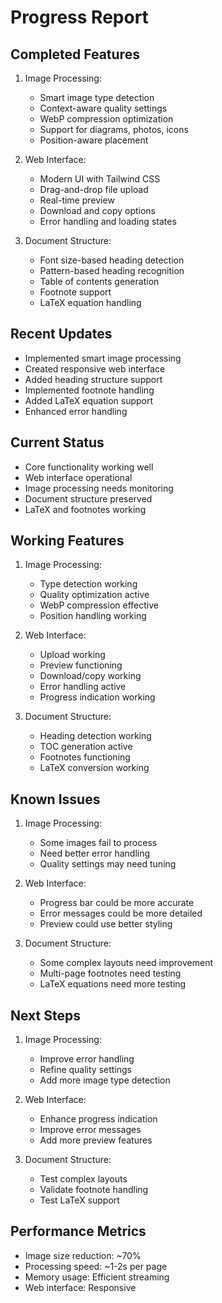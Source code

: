 # Progress Report

## Completed Features
1. Image Processing:
   - Smart image type detection
   - Context-aware quality settings
   - WebP compression optimization
   - Support for diagrams, photos, icons
   - Position-aware placement

2. Web Interface:
   - Modern UI with Tailwind CSS
   - Drag-and-drop file upload
   - Real-time preview
   - Download and copy options
   - Error handling and loading states

3. Document Structure:
   - Font size-based heading detection
   - Pattern-based heading recognition
   - Table of contents generation
   - Footnote support
   - LaTeX equation handling

## Recent Updates
- Implemented smart image processing
- Created responsive web interface
- Added heading structure support
- Implemented footnote handling
- Added LaTeX equation support
- Enhanced error handling

## Current Status
- Core functionality working well
- Web interface operational
- Image processing needs monitoring
- Document structure preserved
- LaTeX and footnotes working

## Working Features
1. Image Processing:
   - Type detection working
   - Quality optimization active
   - WebP compression effective
   - Position handling working

2. Web Interface:
   - Upload working
   - Preview functioning
   - Download/copy working
   - Error handling active
   - Progress indication working

3. Document Structure:
   - Heading detection working
   - TOC generation active
   - Footnotes functioning
   - LaTeX conversion working

## Known Issues
1. Image Processing:
   - Some images fail to process
   - Need better error handling
   - Quality settings may need tuning

2. Web Interface:
   - Progress bar could be more accurate
   - Error messages could be more detailed
   - Preview could use better styling

3. Document Structure:
   - Some complex layouts need improvement
   - Multi-page footnotes need testing
   - LaTeX equations need more testing

## Next Steps
1. Image Processing:
   - Improve error handling
   - Refine quality settings
   - Add more image type detection

2. Web Interface:
   - Enhance progress indication
   - Improve error messages
   - Add more preview features

3. Document Structure:
   - Test complex layouts
   - Validate footnote handling
   - Test LaTeX support

## Performance Metrics
- Image size reduction: ~70%
- Processing speed: ~1-2s per page
- Memory usage: Efficient streaming
- Web interface: Responsive
